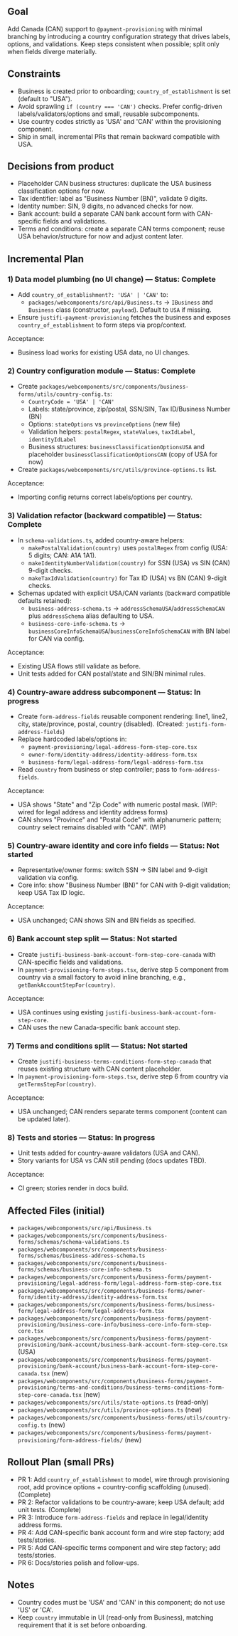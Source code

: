 ## Goal
Add Canada (CAN) support to `@payment-provisioning` with minimal branching by introducing a country configuration strategy that drives labels, options, and validations. Keep steps consistent when possible; split only when fields diverge materially.

## Constraints
- Business is created prior to onboarding; `country_of_establishment` is set (default to "USA").
- Avoid sprawling `if (country === 'CAN')` checks. Prefer config-driven labels/validators/options and small, reusable subcomponents.
- Use country codes strictly as 'USA' and 'CAN' within the provisioning component.
- Ship in small, incremental PRs that remain backward compatible with USA.

## Decisions from product
- Placeholder CAN business structures: duplicate the USA business classification options for now.
- Tax identifier: label as "Business Number (BN)", validate 9 digits.
- Identity number: SIN, 9 digits, no advanced checks for now.
- Bank account: build a separate CAN bank account form with CAN-specific fields and validations.
- Terms and conditions: create a separate CAN terms component; reuse USA behavior/structure for now and adjust content later.

## Incremental Plan

### 1) Data model plumbing (no UI change) — Status: Complete
- Add `country_of_establishment?: 'USA' | 'CAN'` to:
  - `packages/webcomponents/src/api/Business.ts` → `IBusiness` and `Business` class (constructor, `payload`). Default to `USA` if missing.
- Ensure `justifi-payment-provisioning` fetches the business and exposes `country_of_establishment` to form steps via prop/context.

Acceptance:
- Business load works for existing USA data, no UI changes.

### 2) Country configuration module — Status: Complete
- Create `packages/webcomponents/src/components/business-forms/utils/country-config.ts`:
  - `CountryCode = 'USA' | 'CAN'`
  - Labels: state/province, zip/postal, SSN/SIN, Tax ID/Business Number (BN)
  - Options: `stateOptions` vs `provinceOptions` (new file)
  - Validation helpers: `postalRegex`, `stateValues`, `taxIdLabel`, `identityIdLabel`
  - Business structures: `businessClassificationOptionsUSA` and placeholder `businessClassificationOptionsCAN` (copy of USA for now)
- Create `packages/webcomponents/src/utils/province-options.ts` list.

Acceptance:
- Importing config returns correct labels/options per country.

### 3) Validation refactor (backward compatible) — Status: Complete
- In `schema-validations.ts`, added country-aware helpers:
  - `makePostalValidation(country)` uses `postalRegex` from config (USA: 5 digits; CAN: A1A 1A1).
  - `makeIdentityNumberValidation(country)` for SSN (USA) vs SIN (CAN) 9-digit checks.
  - `makeTaxIdValidation(country)` for Tax ID (USA) vs BN (CAN) 9-digit checks.
- Schemas updated with explicit USA/CAN variants (backward compatible defaults retained):
  - `business-address-schema.ts` → `addressSchemaUSA`/`addressSchemaCAN` plus `addressSchema` alias defaulting to USA.
  - `business-core-info-schema.ts` → `businessCoreInfoSchemaUSA`/`businessCoreInfoSchemaCAN` with BN label for CAN via config.

Acceptance:
- Existing USA flows still validate as before.
- Unit tests added for CAN postal/state and SIN/BN minimal rules.

### 4) Country-aware address subcomponent — Status: In progress
- Create `form-address-fields` reusable component rendering: line1, line2, city, state/province, postal, country (disabled). (Created: `justifi-form-address-fields`)
- Replace hardcoded labels/options in:
  - `payment-provisioning/legal-address-form-step-core.tsx`
  - `owner-form/identity-address/identity-address-form.tsx`
  - `business-form/legal-address-form/legal-address-form.tsx`
- Read `country` from business or step controller; pass to `form-address-fields`.

Acceptance:
- USA shows "State" and "Zip Code" with numeric postal mask. (WIP: wired for legal address and identity address forms)
- CAN shows "Province" and "Postal Code" with alphanumeric pattern; country select remains disabled with "CAN". (WIP)

### 5) Country-aware identity and core info fields — Status: Not started
- Representative/owner forms: switch SSN → SIN label and 9-digit validation via config.
- Core info: show "Business Number (BN)" for CAN with 9-digit validation; keep USA Tax ID logic.

Acceptance:
- USA unchanged; CAN shows SIN and BN fields as specified.

### 6) Bank account step split — Status: Not started
- Create `justifi-business-bank-account-form-step-core-canada` with CAN-specific fields and validations.
- In `payment-provisioning-form-steps.tsx`, derive step 5 component from country via a small factory to avoid inline branching, e.g., `getBankAccountStepFor(country)`.

Acceptance:
- USA continues using existing `justifi-business-bank-account-form-step-core`.
- CAN uses the new Canada-specific bank account step.

### 7) Terms and conditions split — Status: Not started
- Create `justifi-business-terms-conditions-form-step-canada` that reuses existing structure with CAN content placeholder.
- In `payment-provisioning-form-steps.tsx`, derive step 6 from country via `getTermsStepFor(country)`.

Acceptance:
- USA unchanged; CAN renders separate terms component (content can be updated later).

### 8) Tests and stories — Status: In progress
- Unit tests added for country-aware validators (USA and CAN).
- Story variants for USA vs CAN still pending (docs updates TBD).

Acceptance:
- CI green; stories render in docs build.

## Affected Files (initial)
- `packages/webcomponents/src/api/Business.ts`
- `packages/webcomponents/src/components/business-forms/schemas/schema-validations.ts`
- `packages/webcomponents/src/components/business-forms/schemas/business-address-schema.ts`
- `packages/webcomponents/src/components/business-forms/schemas/business-core-info-schema.ts`
- `packages/webcomponents/src/components/business-forms/payment-provisioning/legal-address-form/legal-address-form-step-core.tsx`
- `packages/webcomponents/src/components/business-forms/owner-form/identity-address/identity-address-form.tsx`
- `packages/webcomponents/src/components/business-forms/business-form/legal-address-form/legal-address-form.tsx`
- `packages/webcomponents/src/components/business-forms/payment-provisioning/business-core-info/business-core-info-form-step-core.tsx`
- `packages/webcomponents/src/components/business-forms/payment-provisioning/bank-account/business-bank-account-form-step-core.tsx` (USA)
- `packages/webcomponents/src/components/business-forms/payment-provisioning/bank-account/business-bank-account-form-step-core-canada.tsx` (new)
- `packages/webcomponents/src/components/business-forms/payment-provisioning/terms-and-conditions/business-terms-conditions-form-step-core-canada.tsx` (new)
- `packages/webcomponents/src/utils/state-options.ts` (read-only)
- `packages/webcomponents/src/utils/province-options.ts` (new)
- `packages/webcomponents/src/components/business-forms/utils/country-config.ts` (new)
- `packages/webcomponents/src/components/business-forms/payment-provisioning/form-address-fields/` (new)

## Rollout Plan (small PRs)
- PR 1: Add `country_of_establishment` to model, wire through provisioning root, add province options + country-config scaffolding (unused). (Complete)
- PR 2: Refactor validations to be country-aware; keep USA default; add unit tests. (Complete)
- PR 3: Introduce `form-address-fields` and replace in legal/identity address forms.
- PR 4: Add CAN-specific bank account form and wire step factory; add tests/stories.
- PR 5: Add CAN-specific terms component and wire step factory; add tests/stories.
- PR 6: Docs/stories polish and follow-ups.

## Notes
- Country codes must be 'USA' and 'CAN' in this component; do not use 'US' or 'CA'.
- Keep `country` immutable in UI (read-only from Business), matching requirement that it is set before onboarding.
